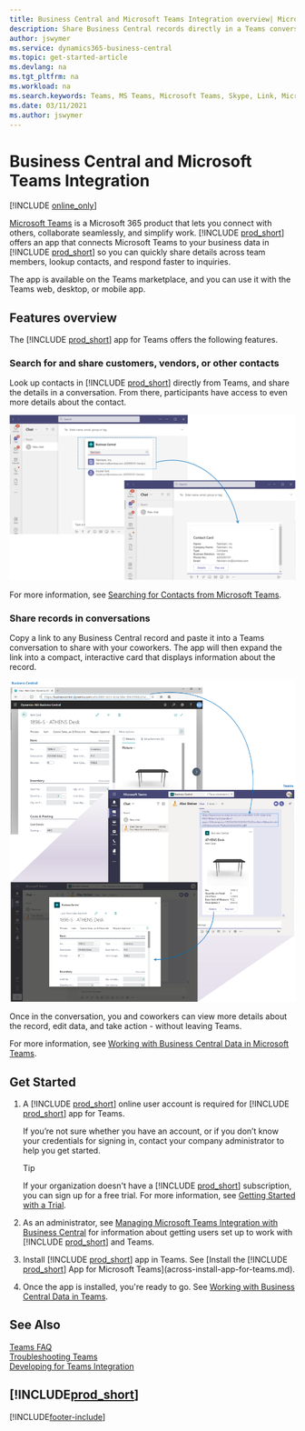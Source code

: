```yaml
---
title: Business Central and Microsoft Teams Integration overview| Microsoft Docs
description: Share Business Central records directly in a Teams conversation.
author: jswymer
ms.service: dynamics365-business-central
ms.topic: get-started-article
ms.devlang: na
ms.tgt_pltfrm: na
ms.workload: na
ms.search.keywords: Teams, MS Teams, Microsoft Teams, Skype, Link, Microsoft 365, collaborate, collaboration, teamwork
ms.date: 03/11/2021
ms.author: jswymer
---
```


# Business Central and Microsoft Teams Integration

[!INCLUDE [online_only](includes/online_only.md)]

[Microsoft Teams](https://www.microsoft.com/en-us/microsoft-365/microsoft-teams) is a Microsoft 365 product that lets you connect with others, collaborate seamlessly, and simplify work. [!INCLUDE [prod_short](includes/prod_short.md)] offers an app that connects Microsoft Teams to your business data in [!INCLUDE [prod_short](includes/prod_short.md)] so you can quickly share details across team members, lookup contacts, and respond faster to inquiries.

The app is available on the Teams marketplace, and you can use it with the Teams web, desktop, or mobile app.

## Features overview

The [!INCLUDE [prod_short](includes/prod_short.md)] app for Teams offers the following features.

### Search for and share customers, vendors, or other contacts

Look up contacts in [!INCLUDE [prod_short](includes/prod_short.md)] directly from Teams, and share the details in a conversation. From there, participants have access to even more details about the contact.   

 ![Teams contacts with Business Central](media/teams-contacts.png)

For more information, see [Searching for Contacts from Microsoft Teams](across-search-contacts-teams.md).

### Share records in conversations

Copy a link to any Business Central record and paste it into a Teams conversation to share with your coworkers. The app will then expand the link into a compact, interactive card that displays information about the record.

   [![Teams integration with Business Central](media/teams-intro-v3.png)](media/teams-intro-v3.png#lightbox)

Once in the conversation, you and coworkers can view more details about the record, edit data, and take action - without leaving Teams.

For more information, see [Working with Business Central Data in Microsoft Teams](across-working-with-teams.md).

## Get Started

1. A [!INCLUDE [prod_short](includes/prod_short.md)] online user account is required for [!INCLUDE [prod_short](includes/prod_short.md)] app for Teams.

    If you’re not sure whether you have an account, or if you don’t know your credentials for signing in, contact your company administrator to help you get started.

    > [!TIP]
    > If your organization doesn't have a [!INCLUDE [prod_short](includes/prod_short.md)] subscription, you can sign up for a free trial. For more information, see [Getting Started with a Trial](across-preview.md#getting-started-with-a-trial).

2. As an administrator, see [Managing Microsoft Teams Integration with Business Central](admin-teams-integration.md) for information about getting users set up to work with [!INCLUDE [prod_short](includes/prod_short.md)] and Teams.
3. Install [!INCLUDE [prod_short](includes/prod_short.md)] app in Teams. See [Install the [!INCLUDE [prod_short](includes/prod_short.md)] App for Microsoft Teams](across-install-app-for-teams.md).
4. Once the app is installed, you're ready to go. See [Working with Business Central Data in Teams](across-working-with-teams.md). 

## See Also

[Teams FAQ](teams-faq.md)  
[Troubleshooting Teams](admin-teams-troubleshooting.md)  
[Developing for Teams Integration](/dynamics365/business-central/dev-itpro/developer/devenv-develop-for-teams)
  
## [!INCLUDE[prod_short](includes/free_trial_md.md)]  


[!INCLUDE[footer-include](includes/footer-banner.md)]